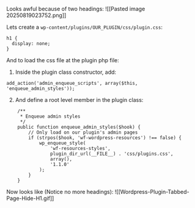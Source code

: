 Looks awful because of two headings:
![[Pasted image 20250819023752.png]]

Lets create a `wp-content/plugins/OUR_PLUGIN/css/plugin.css`:
```
h1 {
  display: none;
}
```

And to load the css file at the plugin php file:
1. Inside the plugin class constructor, add:
```
add_action('admin_enqueue_scripts', array($this, 'enqueue_admin_styles'));
```

2. And define a root level member in the plugin class:
```
    /**
     * Enqueue admin styles
     */
    public function enqueue_admin_styles($hook) {
        // Only load on our plugin's admin pages
        if (strpos($hook, 'wf-wordpress-resources') !== false) {
            wp_enqueue_style(
                'wf-resources-styles',
                plugin_dir_url(__FILE__) . 'css/plugins.css',
                array(),
                '1.1.0'
            );
        }
    }
```

Now looks like (Notice no more headings):
![[Wordpress-Plugin-Tabbed-Page-Hide-H1.gif]]